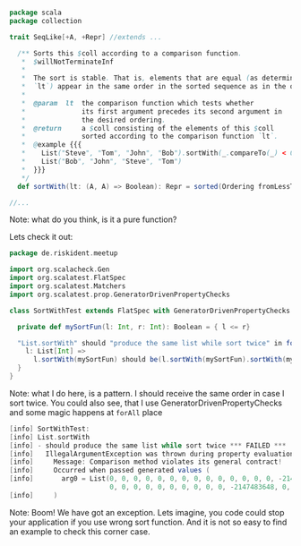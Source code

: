 ```scala

package scala
package collection

trait SeqLike[+A, +Repr] //extends ...

  /** Sorts this $coll according to a comparison function.
   *  $willNotTerminateInf
   *
   *  The sort is stable. That is, elements that are equal (as determined by
   *  `lt`) appear in the same order in the sorted sequence as in the original.
   *
   *  @param  lt  the comparison function which tests whether
   *              its first argument precedes its second argument in
   *              the desired ordering.
   *  @return     a $coll consisting of the elements of this $coll
   *              sorted according to the comparison function `lt`.
   *  @example {{{
   *    List("Steve", "Tom", "John", "Bob").sortWith(_.compareTo(_) < 0) =
   *    List("Bob", "John", "Steve", "Tom")
   *  }}}
   */
  def sortWith(lt: (A, A) => Boolean): Repr = sorted(Ordering fromLessThan lt)

//...
```
Note: what do you think, is it a pure function?


Lets check it out:
```scala
package de.riskident.meetup

import org.scalacheck.Gen
import org.scalatest.FlatSpec
import org.scalatest.Matchers
import org.scalatest.prop.GeneratorDrivenPropertyChecks

class SortWithTest extends FlatSpec with GeneratorDrivenPropertyChecks with Matchers {

  private def mySortFun(l: Int, r: Int): Boolean = { l <= r}

  "List.sortWith" should "produce the same list while sort twice" in forAll(minSuccessful(500)) { 
    l: List[Int] =>
      l.sortWith(mySortFun) should be(l.sortWith(mySortFun).sortWith(mySortFun))
  }
}
```
Note: what I do here, is a pattern. 
I should receive the same order in case I sort twice.
You could also see, that I use GeneratorDrivenPropertyChecks and some magic happens at `forAll` place


```scala
[info] SortWithTest:
[info] List.sortWith
[info] - should produce the same list while sort twice *** FAILED ***
[info]   IllegalArgumentException was thrown during property evaluation.
[info]     Message: Comparison method violates its general contract!
[info]     Occurred when passed generated values (
[info]       arg0 = List(0, 0, 0, 0, 0, 0, 0, 0, 0, 0, 0, 0, 0, 0, -2147483648, 
                         0, 0, 0, 0, 0, 0, 0, 0, 0, 0, -2147483648, 0, 0, 0, 0, -1, -1) // 736 shrinks
[info]     )
```
Note: Boom! We have got an exception. Lets imagine, you code could stop your application if you use wrong sort function. 
And it is not so easy to find an example to check this corner case. 